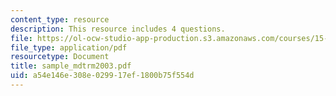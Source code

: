 ```yaml
---
content_type: resource
description: This resource includes 4 questions.
file: https://ol-ocw-studio-app-production.s3.amazonaws.com/courses/15-010-economic-analysis-for-business-decisions-fall-2004/a54e146e308e029917ef1800b75f554d_sample_mdtrm2003.pdf
file_type: application/pdf
resourcetype: Document
title: sample_mdtrm2003.pdf
uid: a54e146e-308e-0299-17ef-1800b75f554d
---
```

